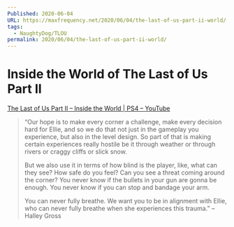 ```yaml
---
Published: 2020-06-04
URL: https://maxfrequency.net/2020/06/04/the-last-of-us-part-ii-world/
tags:
  - NaughtyDog/TLOU
permalink: 2020/06/04/the-last-of-us-part-ii-world/
---
```

# Inside the World of The Last of Us Part II

[The Last of Us Part II – Inside the World | PS4 – YouTube](https://www.youtube.com/watch?v=saE6O93x3MA)

> “Our hope is to make every corner a challenge, make every decision hard for Ellie, and so we do that not just in the gameplay you experience, but also in the level design. So part of that is making certain experiences really hostile be it through weather or through rivers or craggy cliffs or slick snow.
> 
> But we also use it in terms of how blind is the player, like, what can they see? How safe do you feel? Can you see a threat coming around the corner? You never know if the bullets in your gun are gonna be enough. You never know if you can stop and bandage your arm.
> 
> You can never fully breathe. We want you to be in alignment with Ellie, who can never fully breathe when she experiences this trauma.” – Halley Gross